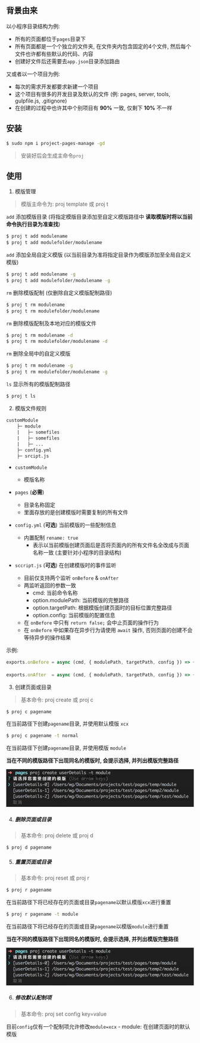 ## 背景由来

以小程序目录结构为例:
- 所有的页面都位于`pages`目录下
- 所有页面都是一个个独立的文件夹, 在文件夹内包含固定的4个文件, 然后每个文件也许都有些默认的代码、内容
- 创建好文件后还需要去`app.json`目录添加路由


又或者以一个项目为例:
- 每次的需求开发都要求新建一个项目
- 这个项目有很多的开发目录及默认的文件 (例: pages, server, tools, gulpfile.js, .gitignore)
- 在创建的过程中也许其中个别项目有 **90%** 一致, 仅剩下 **10%** 不一样



## 安装

```bash
$ sudo npm i project-pages-manage -gd
```

> 安装好后会生成主命令`proj`

## 使用

1. 模版管理

> 模版主命令为: proj template 或 proj t

`add` 添加模版目录 (将指定模版目录添加至自定义模版路径中 **读取模版时将以当前命令执行目录为准查找**)

```bash
$ proj t add modulename
$ proj t add modulefolder/modulename
```


`add` 添加全局自定义模版 (以当前目录为准将指定目录作为模版添加至全局自定义模版)

```bash
$ proj t add modulename -g
$ proj t add modulefolder/modulename -g
```


`rm` 删除模版配制 (仅删除自定义模版配制路径)

```bash
$ proj t rm modulename
$ proj t rm modulefolder/modulename
```

`rm` 删除模版配制及本地对应的模版文件

```bash
$ proj t rm modulename -d
$ proj t rm modulefolder/modulename -d
```

`rm` 删除全局中的自定义模版

```bash
$ proj t rm modulename -g
$ proj t rm modulefolder/modulename -g
```

`ls` 显示所有的模版配制路径

```bash
$ proj t ls
```



2. 模版文件规则

```
customModule
    ├─ module
    |   ├─ somefiles
    |   ├─ somefiles
    |   ├─ ...
    ├─ config.yml
    ├─ srcipt.js
```

- `customModule` 
    - 模版名称

- `pages` (**必需**) 
    - 目录名称固定
    - 里面存放的是创建模版时需要复制的所有文件

- `config.yml` (**可选**) 当前模版的一些配制信息
    - 内置配制 `rename: true` 
        - 表示以当前模版创建页面后是否将页面内的所有文件名全改成与页面名称一致 (主要针对小程序的目录结构)

- `sccript.js` (**可选**) 在创建模版时的事件监听
    - 目前仅支持两个监听 `onBefore` & `onAfter`
    - 两监听返回的参数一致
        - cmd: 当前命令名称
        - option.modulePath: 当前模版的完整路径
        - option.targetPath: 根据模版创建页面时的目标位置完整路径
        - option.config: 当前模版的配置信息
    - 在 `onBefore` 中只有 `return false;` 会中止页面的操作行为
    - 在 `onBefore` 中如果存在异步行为请使用 `await` 操作, 否则页面的创建不会等待异步的操作结果

示例: 
```js
exports.onBefore = async (cmd, { modulePath, targetPath, config }) => {}

exports.onAfter  = async (cmd, { modulePath, targetPath, config }) => {}
```


3. 创建页面或目录

> 基本命令: proj create 或 proj c

```bash
$ proj c pagename
```
在当前路径下创建`pagename`目录, 并使用默认模版 `xcx`

```bash
$ proj c pagename -t normal
```
在当前路径下创建`pagename`目录, 并使用模版 `module`

**当在不同的模版路径下出现同名的模版时, 会提示选择, 并列出模版完整路径**

![](./doc/images/01.png)


4. ##### 删除页面或目录

> 基本命令: proj delete 或 proj d

```bash
$ proj d pagename
```



5. ##### 重置页面或目录

> 基本命令: proj reset 或 proj r

```bash
$ proj r pagename
```
在当前路径下将已经存在的页面或目录`pagename`以默认模版`xcx`进行重置

```bash
$ proj r pagename -t module
```
在当前路径下将已经存在的页面或目录`pagename`以模版`module`进行重置

**当在不同的模版路径下出现同名的模版时, 会提示选择, 并列出模版完整路径**

![](./doc/images/01.png)

6. ##### 修改默认配制项

> 基本命令: proj set config key=value

目前`config`仅有一个配制项允许修改`module=xcx`
    - module: 在创建页面时的默认模版



